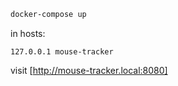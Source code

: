 ```bash
docker-compose up
```

in hosts:
```
127.0.0.1 mouse-tracker
```

visit [http://mouse-tracker.local:8080]